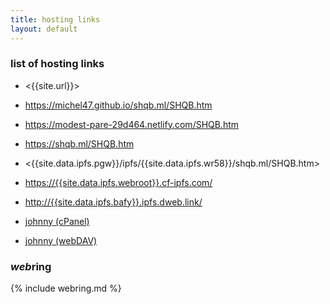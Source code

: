 ```yaml
---
title: hosting links
layout: default
---
```

### list of hosting links

* <{{site.url}}>
* <https://michel47.github.io/shqb.ml/SHQB.htm>
* <https://modest-pare-29d464.netlify.com/SHQB.htm>
* <https://shqb.ml/SHQB.htm>
* <{{site.data.ipfs.pgw}}/ipfs/{{site.data.ipfs.wr58}}/shqb.ml/SHQB.htm>

* <https://{{site.data.ipfs.webroot}}.cf-ipfs.com/>
* <http://{{site.data.ipfs.bafy}}.ipfs.dweb.link/>

* [johnny (cPanel)](https://johnny.heliohost.org:2083/cpsess3034328367/frontend/paper_lantern/filemanager/index.html)
* [johnny (webDAV)](https://johnny.heliohost.org:2078/)

### *web*ring

{% include webring.md %}
